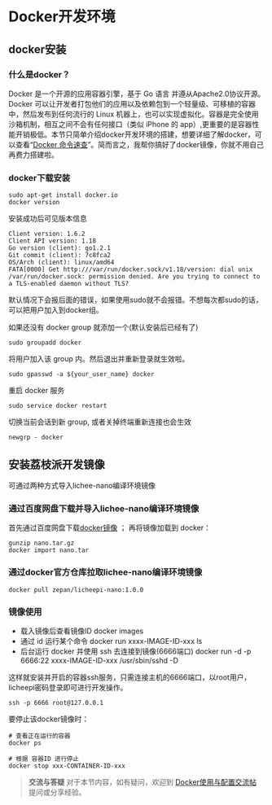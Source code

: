 # Docker开发环境

## docker安装

### 什么是docker？

Docker 是一个开源的应用容器引擎，基于 Go 语言 并遵从Apache2.0协议开源。Docker 可以让开发者打包他们的应用以及依赖包到一个轻量级、可移植的容器中，然后发布到任何流行的 Linux 机器上，也可以实现虚拟化。容器是完全使用沙箱机制，相互之间不会有任何接口（类似 iPhone 的 app）,更重要的是容器性能开销极低。本节只简单介绍docker开发环境的搭建，想要详细了解docker，可以查看“[Docker 命令速查](./../../Zero-Doc/Start/docker_command.md)”。简而言之，我帮你搞好了docker镜像，你就不用自己再费力搭建啦。

### docker下载安装

```
sudo apt-get install docker.io
docker version
```

安装成功后可见版本信息

``` 
Client version: 1.6.2
Client API version: 1.18
Go version (client): go1.2.1
Git commit (client): 7c8fca2
OS/Arch (client): linux/amd64
FATA[0000] Get http:///var/run/docker.sock/v1.18/version: dial unix /var/run/docker.sock: permission denied. Are you trying to connect to a TLS-enabled daemon without TLS? 
```

默认情况下会报后面的错误，如果使用sudo就不会报错。不想每次都sudo的话，可以把用户加入到docker组。


如果还没有 docker group 就添加一个(默认安装后已经有了)

    sudo groupadd docker

将用户加入该 group 内。然后退出并重新登录就生效啦。

    sudo gpasswd -a ${your_user_name} docker

重启 docker 服务

    sudo service docker restart

切换当前会话到新 group, 或者关掉终端重新连接也会生效

    newgrp - docker


## 安装荔枝派开发镜像

可通过两种方式导入lichee-nano编译环境镜像

### 通过百度网盘下载并导入lichee-nano编译环境镜像

首先通过百度网盘下载[docker镜像](https://pan.baidu.com/s/1aYcGfzyz-g4CbxGSsVREGQ) ；
再将镜像加载到 docker：

``` 
gunzip nano.tar.gz
docker import nano.tar
```

### 通过docker官方仓库拉取lichee-nano编译环境镜像

``` 
docker pull zepan/licheepi-nano:1.0.0
```

### 镜像使用

- 载入镜像后查看镜像ID docker images
- 通过 id 运行某个命令 docker run xxxx-IMAGE-ID-xxx ls
- 后台运行 docker 并使用 ssh 去连接到镜像(6666端口) docker run -d -p 6666:22 xxxx-IMAGE-ID-xxx /usr/sbin/sshd -D

这样就安装并开启的容器ssh服务，只需连接主机的6666端口，以root用户，licheepi密码登录即可进行开发操作。

    ssh -p 6666 root@127.0.0.1

要停止该docker镜像时：

```
# 查看正在运行的容器
docker ps

# 根据 容器ID 进行停止
docker stop xxx-CONTAINER-ID-xxx
```

> **交流与答疑**
> 对于本节内容，如有疑问，欢迎到 [Docker使用与配置交流帖](http://bbs.lichee.pro/d/23-docker) 提问或分享经验。
